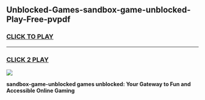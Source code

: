 
## Unblocked-Games-sandbox-game-unblocked-Play-Free-pvpdf
<h3>
<a href="https://premium76.site?title=sandbox-game-unblocked&ref=19M">CLICK TO PLAY</a></h3>
<hr>

<h3>
<a href="https://premium76.site?title=sandbox-game-unblocked&ref=19M">CLICK 2 PLAY</a>
  
</h3>

<a href="https://premium76.site?title=sandbox-game-unblocked&ref=19M"><img src="https://clearcache.store/games.png"></a>


**sandbox-game-unblocked games unblocked: Your Gateway to Fun and Accessible Online Gaming**
